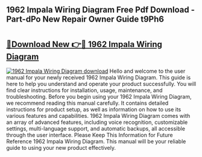 ## 1962 Impala Wiring Diagram Free Pdf Download - Part-dPo New Repair Owner Guide t9Ph6

# <h2><a href="http://dfsa2wy.blite.top/?on=1962+Impala+Wiring+Diagram">🔗Download New 👉🔴 1962 Impala Wiring Diagram</a></h2>

[![1962 Impala Wiring Diagram download](https://i.imgur.com/lujVjoI.png)](http://dfsa2wy.blite.top/?on=1962+Impala+Wiring+Diagram)
Hello and welcome to the user manual for your newly received 1962 Impala Wiring Diagram. This guide is here to help you understand and operate your product successfully. You will find clear instructions for installation, usage, maintenance, and troubleshooting. Before you begin using your 1962 Impala Wiring Diagram, we recommend reading this manual carefully. It contains detailed instructions for product setup, as well as information on how to use its various features and capabilities. 1962 Impala Wiring Diagram comes with an array of advanced features, including voice recognition, customizable settings, multi-language support, and automatic backups, all accessible through the user interface. Please Keep This Information for Future Reference 1962 Impala Wiring Diagram. This manual will be your reliable guide to using your new product effectively.

